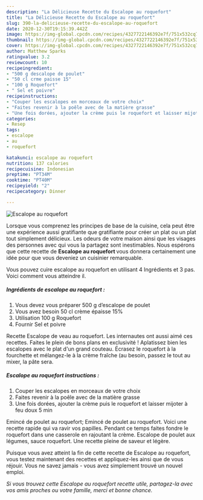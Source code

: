 ```yaml
---
description: "La Délicieuse Recette du Escalope au roquefort"
title: "La Délicieuse Recette du Escalope au roquefort"
slug: 390-la-delicieuse-recette-du-escalope-au-roquefort
date: 2020-12-30T19:15:39.442Z
image: https://img-global.cpcdn.com/recipes/4327722146392e7f/751x532cq70/escalope-au-roquefort-photo-principale-de-la-recette.jpg
thumbnail: https://img-global.cpcdn.com/recipes/4327722146392e7f/751x532cq70/escalope-au-roquefort-photo-principale-de-la-recette.jpg
cover: https://img-global.cpcdn.com/recipes/4327722146392e7f/751x532cq70/escalope-au-roquefort-photo-principale-de-la-recette.jpg
author: Matthew Sparks
ratingvalue: 3.2
reviewcount: 10
recipeingredient:
- "500 g descalope de poulet"
- "50 cl crme paisse 15"
- "100 g Roquefort"
- " Sel et poivre"
recipeinstructions:
- "Couper les escalopes en morceaux de votre choix"
- "Faites revenir à la poêle avec de la matière grasse"
- "Une fois dorées, ajouter la crème puis le roquefort et laisser mijoter à feu doux 5 min"
categories:
- Resep
tags:
- escalope
- au
- roquefort

katakunci: escalope au roquefort 
nutrition: 137 calories
recipecuisine: Indonesian
preptime: "PT34M"
cooktime: "PT40M"
recipeyield: "2"
recipecategory: Dinner

---
```



![Escalope au roquefort](https://img-global.cpcdn.com/recipes/4327722146392e7f/751x532cq70/escalope-au-roquefort-photo-principale-de-la-recette.jpg)

Lorsque vous comprenez les principes de base de la cuisine, cela peut être une expérience aussi gratifiante que gratifiante pour créer un plat ou un plat tout simplement délicieux. Les odeurs de votre maison ainsi que les visages des personnes avec qui vous la partagez sont inestimables. Nous espérons que cette recette de <strong> Escalope au roquefort </strong> vous donnera certainement une idée pour que vous deveniez un cuisinier remarquable.

<!--inarticleads1-->

Vous pouvez cuire escalope au roquefort en utilisant 4 Ingrédients et 3 pas. Voici comment vous atteindre il.

##### Ingrédients de escalope au roquefort :

1. Vous devez vous préparer 500 g d’escalope de poulet
1. Vous avez besoin 50 cl crème épaisse 15%
1. Utilisation 100 g Roquefort
1. Fournir  Sel et poivre


Recette Escalope de veau au roquefort. Les internautes ont aussi aimé ces recettes. Faites le plein de bons plans en exclusivité ! Aplatissez bien les escalopes avec le plat d&#39;un grand couteau. Écrasez le roquefort à la fourchette et mélangez-le à la crème fraîche (au besoin, passez le tout au mixer, la pâte sera. 

<!--inarticleads2-->

##### Escalope au roquefort instructions :

1. Couper les escalopes en morceaux de votre choix
1. Faites revenir à la poêle avec de la matière grasse
1. Une fois dorées, ajouter la crème puis le roquefort et laisser mijoter à feu doux 5 min


Emincé de poulet au roquefort; Emincé de poulet au roquefort. Voici une recette rapide qui va ravir vos papilles. Pendant ce temps faites fondre le roquefort dans une casserole en rajoutant la crème. Escalope de poulet aux légumes, sauce roquefort. Une recette pleine de saveur et légère. 

<!--inarticleads1-->

<p>
Puisque vous avez atteint la fin de cette recette de Escalope au roquefort, vous testez maintenant des recettes et appliquez-les ainsi que de vous réjouir. Vous ne savez jamais - vous avez simplement trouvé un nouvel emploi.
</p>

<p>
<i>Si vous trouvez cette Escalope au roquefort recette utile, partagez-la avec vos amis proches ou votre famille, merci et bonne chance.</i>
</p>
